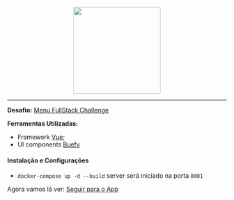 <p align="center">
  <img src="https://menu.com.vc/media/store/logo/websites/1/Imagem1.png" width="200">
</p>

<hr>

**Desafio:** [Menu FullStack Challenge](https://github.com/ztech-company/fullstack-challenge)


**Ferramentas Utilizadas:**
 - Framework [Vue](https://vuejs.org);
 - UI components [Buefy](https://buefy.org)

#### Instalação e Configurações
- `docker-compose up -d --build` server será iniciado na porta `8001`

Agora vamos lá ver: [Seguir para o App](http://localhost:8001)
